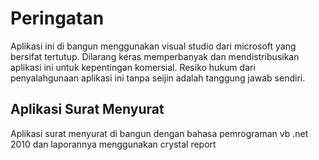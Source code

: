 # Peringatan
Aplikasi ini di bangun menggunakan visual studio dari microsoft yang bersifat tertutup. Dilarang keras memperbanyak dan mendistribusikan aplikasi ini untuk kepentingan komersial. Resiko hukum dari penyalahgunaan aplikasi ini tanpa seijin adalah tanggung jawab sendiri.

## Aplikasi Surat Menyurat
Aplikasi surat menyurat di bangun dengan bahasa pemrograman vb .net 2010 dan laporannya menggunakan crystal report
